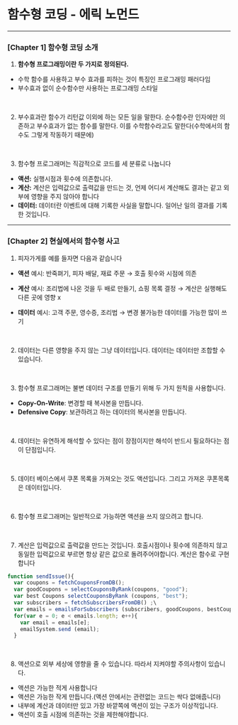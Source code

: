 # 함수형 코딩 - 에릭 노먼드

---

### [Chapter 1] 함수형 코딩 소개

1. **함수형 프로그래밍이란 두 가지로 정의된다.**
- 수학 함수를 사용하고 부수 효과를 피하는 것이 특징인 프로그래밍 패러다임
- 부수효과 없이 순수함수만 사용하는 프로그래밍 스타일

<br/>

2. 부수효과란 함수가 리턴값 이외에 하는 모든 일을 말한다.  순수함수란 인자에만 의존하고 부수효과가 없는 함수를 말한다. 이를 수학함수라고도 말한다(수학에서의 함수도 그렇게 작동하기 때문에)

<br/>

3. 함수형 프로그래머는 직감적으로 코드를 세 분류로 나눕니다
- **액션:** 실행시점과 횟수에 의존합니다.
- **계산:** 계산은 입력값으로 출력값을 만드는 것, 언제 어디서 계산해도 결과는 같고 외부에 영향을 주지 않아야 합니다
- **데이터:** 데이터란 이벤트에 대해 기록한 사실을 말합니다. 일어난 일의 결과를 기록한 것입니다.

---

### [Chapter 2] 현실에서의 함수형 사고

1. 피자가게를 예를 들자면 다음과 같습니다
- **액션** 예시: 반죽펴기, 피자 배달, 재료 주문 → 호출 횟수와 시점에 의존
- **계산** 예시: 조리법에 나온 것을 두 배로 만들기, 쇼핑 목록 결정 → 계산은 실행해도 다른 곳에 영향 x
- **데이터** 예시: 고객 주문, 영수증, 조리법 → 변경 불가능한 데이터를 가능한 많이 쓰기

  <br/>

2. 데이터는 다른 영향을 주지 않는 그냥 데이터입니다. 데이터는 데이터만 조합할 수 있습니다.

<br/>

3. 함수형 프로그래머는 불변 데이터 구조를 만들기 위해 두 가지 원칙을 사용합니다.
- **Copy-On-Write**: 변경할 때 복사본을 만듭니다.
- **Defensive Copy**: 보관하려고 하는 데이터의 복사본을 만듭니다.

<br/>

4. 데이터는 유연하게 해석할 수 있다는 점이 장점이지만 해석이 반드시 필요하다는 점이 단점입니다. 

<br/>

5. 데이터 베이스에서 쿠폰 목록을 가져오는 것도 액션입니다. 그리고 가져온 쿠폰목록은 데이터입니다.

<br/>

6. 함수형 프로그래머는 일반적으로 가능하면 액션을 쓰지 않으려고 합니다.

<br/>

7. 계산은 입력값으로 출력값을 만드는 것입니다. 호출시점이나 횟수에 의존하지 않고 동일한 입력값으로 부르면 항상 같은 값으로 돌려주어야합니다. 계산은 함수로 구현합니다

```jsx
function sendIssue(){
  var coupons = fetchCouponsFromDB();
  var goodCoupons = selectCouponsByRank(coupons, "good");
  var best Coupons selectCouponsByRank (coupons, "best");
  var subscribers = fetchSubscribersFromDB() ;\
  var emails = emailsForSubscribers (subscribers, goodCoupons, bestCoupons);
  for(var e = 0; e < emails.length; e++){
    var email = emails[e];
    emailSystem.send (email);
  }
```

<br/>

8. 액션으로 외부 세상에 영향을 줄 수 있습니다. 따라서 지켜야할 주의사항이 있습니다.
- 액션은 가능한 적게 사용합니다
- 액션은 가능한 작게 만듭니다.(액션 안에서는 관련없는 코드는 싹다 없애줍니다)
- 내부에 계산과 데이터만 있고 가장 바깥쪽에 액션이 있는 구조가 이상적입니다.
- 액션이 호출 시점에 의존하는 것을 제한해야합니다.
